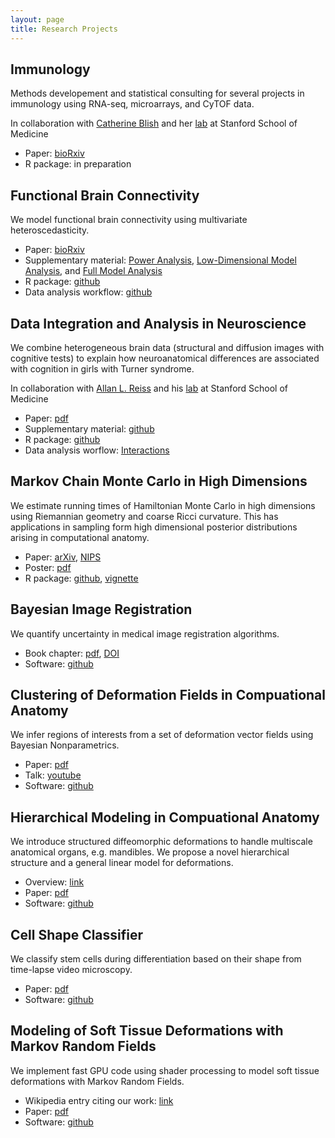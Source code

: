 ```yaml
---
layout: page
title: Research Projects
---
```


## Immunology

Methods developement and statistical consulting for several projects in immunology using RNA-seq, microarrays, and CyTOF data.

In collaboration with [Catherine Blish](https://med.stanford.edu/profiles/catherine-blish) and her [lab](https://sites.stanford.edu/blishlab/) at Stanford School of Medicine

* Paper: [bioRxiv](https://doi.org/10.1101/148528)
* R package: in preparation

## Functional Brain Connectivity

We model functional brain connectivity using multivariate heteroscedasticity.

* Paper: [bioRxiv](https://doi.org/10.1101/154468)
* Supplementary material: [Power Analysis](https://christofseiler.github.io/CovRegFC_HCP/Power.html), [Low-Dimensional Model Analysis](https://christofseiler.github.io/CovRegFC_HCP/Low_Dimensional.html), and [Full Model Analysis](https://christofseiler.github.io/CovRegFC_HCP/Full.html)
* R package: [github](https://github.com/ChristofSeiler/CovRegFC)
* Data analysis workflow: [github](https://github.com/ChristofSeiler/CovRegFC_HCP)

## Data Integration and Analysis in Neuroscience

We combine heterogeneous brain data (structural and diffusion images with cognitive tests) to explain how neuroanatomical differences are associated with cognition in girls with Turner syndrome.

In collaboration with [Allan L. Reiss](https://med.stanford.edu/profiles/allan-reiss) and his [lab](http://cibsr.stanford.edu/) at Stanford School of Medicine

* Paper: [pdf](https://christofseiler.github.io/braincog/BrainCognitionArticle_Neuroinformatics.pdf)
* Supplementary material: [github](https://github.com/ChristofSeiler/braincog_manuscript)
* R package: [github](https://github.com/ChristofSeiler/braincog)
* Data analysis worflow: [Interactions](https://christofseiler.github.io/braincog/supplementary_materials/Interactions_2.html)

## Markov Chain Monte Carlo in High Dimensions

We estimate running times of Hamiltonian Monte Carlo in high dimensions using Riemannian geometry and coarse Ricci curvature. This has applications in sampling form high dimensional posterior distributions arising in computational anatomy.

* Paper: [arXiv](http://arxiv.org/abs/1407.1114), [NIPS](http://papers.nips.cc/paper/5500-positive-curvature-and-hamiltonian-monte-carlo.pdf)
* Poster: [pdf](https://christofseiler.github.io/NIPS-Poster.pdf)
* R package: [github](https://github.com/ChristofSeiler/curvature), [vignette](https://christofseiler.github.io/vignettes/curvature.html)

## Bayesian Image Registration

We quantify uncertainty in medical image registration algorithms.

* Book chapter: [pdf](https://christofseiler.github.io/Preprint_Bayesian_CA.pdf), [DOI](https://www.elsevier.com/books/statistical-shape-and-deformation-analysis/zheng/978-0-12-810493-4)
* Software: [github](https://github.com/ChristofSeiler/BayesianImageRegistration)

## Clustering of Deformation Fields in Compuational Anatomy

We infer regions of interests from a set of deformation vector fields using Bayesian Nonparametrics.

* Paper: [pdf](https://hal.inria.fr/hal-00847185/document)
* Talk: [youtube](https://www.youtube.com/watch?v=KZO-EaJ6Qrc)
* Software: [github](https://github.com/ChristofSeiler/BayesianNonparametrics.git)

## Hierarchical Modeling in Compuational Anatomy

We introduce structured diffeomorphic deformations to handle multiscale anatomical organs, e.g. mandibles. We propose a novel hierarchical structure and a general linear model for deformations.

* Overview: [link](https://christofseiler.github.io/phd)
* Paper: [pdf](http://www.inria.fr/sophia/asclepios/Publications/Christof.Seiler/SeilerPolyaffineTransformationTreesMedIA2012.pdf)
* Software: [github](https://github.com/ChristofSeiler/PolyaffineTransformationTrees.git)

## Cell Shape Classifier

We classify stem cells during differentiation based on their shape from time-lapse video microscopy.

* Paper: [pdf](https://pdfs.semanticscholar.org/a1f2/856b339318fd751d77a9cde70ffc07d9e863.pdf)
* Software: [github](https://github.com/ChristofSeiler/CellShapeClassifier)

## Modeling of Soft Tissue Deformations with Markov Random Fields

We implement fast GPU code using shader processing to model soft tissue deformations with Markov Random Fields.

* Wikipedia entry citing our work: [link](https://en.wikipedia.org/wiki/Write-only_memory_(engineering)#cite_ref-7)
* Paper: [pdf](https://christofseiler.github.io/PaperHMRFDeformationGPU.pdf)
* Software: [github](https://github.com/ChristofSeiler/SoftTissueDeformations.git)
